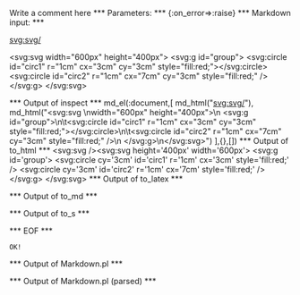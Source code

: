 Write a comment here
*** Parameters: ***
{:on_error=>:raise}
*** Markdown input: ***

<svg:svg/>

<svg:svg 
width="600px" height="400px">
  <svg:g id="group">
	<svg:circle id="circ1" r="1cm" cx="3cm" cy="3cm" style="fill:red;"></svg:circle>
	<svg:circle id="circ2" r="1cm" cx="7cm" cy="3cm" style="fill:red;" />
  </svg:g>
</svg:svg>

*** Output of inspect ***
md_el(:document,[
	md_html("<svg:svg/>"),
	md_html("<svg:svg \nwidth=\"600px\" height=\"400px\">\n  <svg:g id=\"group\">\n\t<svg:circle id=\"circ1\" r=\"1cm\" cx=\"3cm\" cy=\"3cm\" style=\"fill:red;\"></svg:circle>\n\t<svg:circle id=\"circ2\" r=\"1cm\" cx=\"7cm\" cy=\"3cm\" style=\"fill:red;\" />\n  </svg:g>\n</svg:svg>")
],{},[])
*** Output of to_html ***
<svg:svg /><svg:svg height='400px' width='600px'>
  <svg:g id='group'>
	<svg:circle cy='3cm' id='circ1' r='1cm' cx='3cm' style='fill:red;' />
	<svg:circle cy='3cm' id='circ2' r='1cm' cx='7cm' style='fill:red;' />
  </svg:g>
</svg:svg>
*** Output of to_latex ***

*** Output of to_md ***

*** Output of to_s ***

*** EOF ***



	OK!



*** Output of Markdown.pl ***
<p><svg:svg/></p>

<p><svg:svg 
width="600px" height="400px">
  <svg:g id="group">
    <svg:circle id="circ1" r="1cm" cx="3cm" cy="3cm" style="fill:red;"></svg:circle>
    <svg:circle id="circ2" r="1cm" cx="7cm" cy="3cm" style="fill:red;" />
  </svg:g>
</svg:svg></p>

*** Output of Markdown.pl (parsed) ***
<div>
 <p>
  <svg:svg/>
 </p>
 <p>
  <svg:svg height='400px' width='600px'>
   <svg:g id='group'>
    <svg:circle cy='3cm' id='circ1' r='1cm' cx='3cm' style='fill:red;'/>
    <svg:circle cy='3cm' id='circ2' r='1cm' cx='7cm' style='fill:red;'/>
   </svg:g>
  </svg:svg>
 </p>
</div>